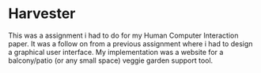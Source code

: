 # Harvester
This was a assignment i had to do for my Human Computer Interaction paper.
It was a follow on from a previous assignment where i had to design a graphical user interface.
My implementation was a website for a balcony/patio (or any small space) veggie garden support tool.
